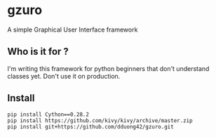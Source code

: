 # gzuro
A simple Graphical User Interface framework

## Who is it for ?

I'm writing this framework for python beginners that don't understand classes yet. Don't use it on production.

## Install

```
pip install Cython==0.28.2
pip install https://github.com/kivy/kivy/archive/master.zip
pip install git+https://github.com/dduong42/gzuro.git
```
